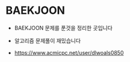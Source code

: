 # BAEKJOON

- BAEKJOON 문제를 푼것을 정리한 곳입니다

- 알고리즘 문제풀이 재밌습니다

- https://www.acmicpc.net/user/dlwoals0850

  

